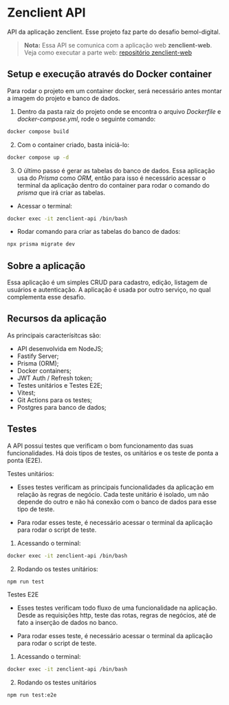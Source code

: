 # Zenclient API

API da aplicação zenclient. Esse projeto faz parte do desafio bemol-digital.

> **Nota:** Essa API se comunica com a aplicação web **zenclient-web**. Veja como executar a parte web: [repositório zenclient-web](https://github.com/Mathews-mw/bemol-digital-zenclient-web)

## Setup e execução através do Docker container

Para rodar o projeto em um container docker, será necessário antes montar a imagem do projeto e banco de dados. 
1. Dentro da pasta raiz do projeto onde se encontra o arquivo *Dockerfile* e *docker-compose.yml*, rode o seguinte comando:

```bash
docker compose build
```
2. Com o container criado, basta iniciá-lo:

```bash
docker compose up -d
```
3. O último passo é gerar as tabelas do banco de dados. Essa aplicação usa do *Prisma* como *ORM*, então para isso é necessário acessar o terminal da aplicação dentro do container para rodar o comando do *prisma* que irá criar as tabelas. 

- Acessar o terminal:
  
```bash
docker exec -it zenclient-api /bin/bash
```
- Rodar comando para criar as tabelas do banco de dados:

```bash
npx prisma migrate dev
```
## Sobre a aplicação
Essa aplicação é um simples CRUD para cadastro, edição, listagem de usuários e autenticação. A aplicação é usada por outro serviço, no qual complementa esse desafio. 

## Recursos da aplicação
As principais caracterísitcas são:
- API desenvolvida em NodeJS;
- Fastify Server;
- Prisma (ORM);
- Docker containers;
- JWT Auth / Refresh token;
- Testes unitários e Testes E2E;
- Vitest;
- Git Actions para os testes; 
- Postgres para banco de dados;

## Testes

A API possui testes que verificam o bom funcionamento das suas funcionalidades. Há dois tipos de testes, os unitários e os teste de ponta a ponta (E2E).

Testes unitários:

- Esses testes verificam as principais funcionalidades da aplicação em relação às regras de negócio. Cada teste unitário é isolado, um não depende do outro e não há conexão com o banco de dados para esse tipo de teste. 

- Para rodar esses teste, é necessário acessar o terminal da aplicação para rodar o script de teste. 

1. Acessando o terminal:

```bash
docker exec -it zenclient-api /bin/bash
```
2. Rodando os testes unitários:

```bash
npm run test
```
Testes E2E

- Esses testes verificam todo fluxo de uma funcionalidade na aplicação. Desde as requisições http, teste das rotas,  regras de negócios, até de fato a inserção de dados no banco. 

- Para rodar esses teste, é necessário acessar o terminal da aplicação para rodar o script de teste.

1. Acessando o terminal:

```bash
docker exec -it zenclient-api /bin/bash
```

2. Rodando os testes unitários

```bash
npm run test:e2e
```